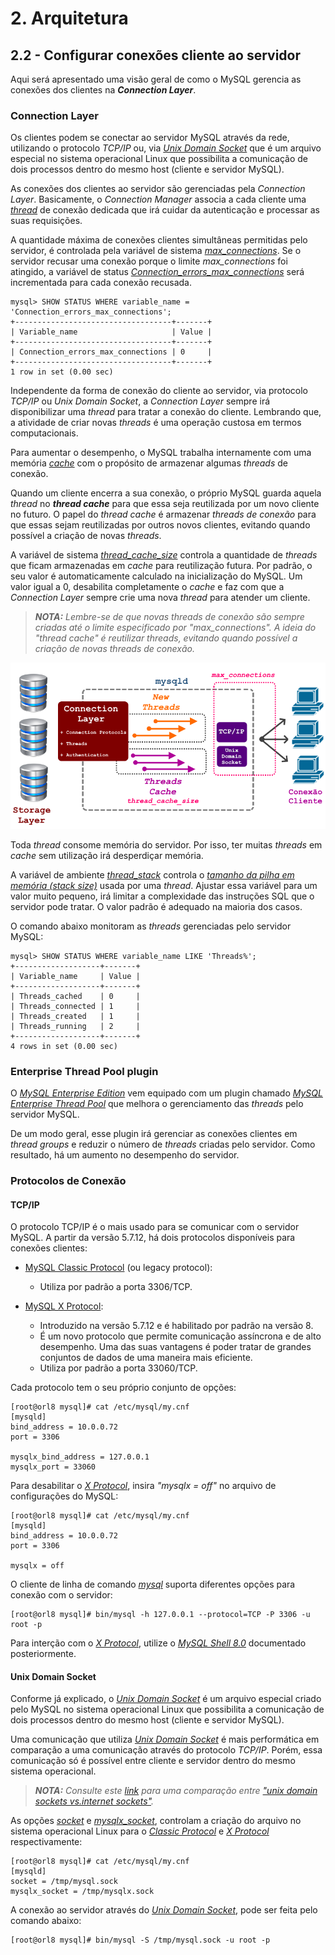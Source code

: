 # 2. Arquitetura

## 2.2 - Configurar conexões cliente ao servidor

Aqui será apresentado uma visão geral de como o MySQL gerencia as conexões dos clientes na **_Connection Layer_**. 

### Connection Layer

Os clientes podem se conectar ao servidor MySQL através da rede, utilizando o protocolo _TCP/IP_ ou, via _[Unix Domain Socket](https://pt.wikipedia.org/wiki/Soquete_de_dom%C3%ADnio_Unix)_ que é um arquivo especial no sistema operacional Linux que possibilita a comunicação de dois processos dentro do mesmo host (cliente e servidor MySQL).

As conexões dos clientes ao servidor são gerenciadas pela _Connection Layer_. Basicamente, o _Connection Manager_ associa a cada cliente uma _[thread](https://pt.wikipedia.org/wiki/Thread_(computa%C3%A7%C3%A3o))_ de conexão dedicada que irá cuidar da autenticação e processar as suas requisições.

A quantidade máxima de conexões clientes simultâneas permitidas pelo servidor, é controlada pela variável de sistema _[max\_connections](https://dev.mysql.com/doc/refman/8.0/en/server-system-variables.html#sysvar_max_connections)_. Se o servidor recusar uma conexão porque o limite _max\_connections_ foi atingido, a variável de status _[Connection\_errors\_max\_connections](https://dev.mysql.com/doc/refman/8.0/en/server-status-variables.html#statvar_Connection_errors_max_connections)_ será incrementada para cada conexão recusada.

```
mysql> SHOW STATUS WHERE variable_name = 'Connection_errors_max_connections';
+-----------------------------------+-------+
| Variable_name                     | Value |
+-----------------------------------+-------+
| Connection_errors_max_connections | 0     |
+-----------------------------------+-------+
1 row in set (0.00 sec)
```

Independente da forma de conexão do cliente ao servidor, via protocolo _TCP/IP_ ou _Unix Domain Socket_, a _Connection Layer_ sempre irá disponibilizar uma _thread_ para tratar a conexão do cliente. Lembrando que, a atividade de criar novas _threads_ é uma operação custosa em termos computacionais.

Para aumentar o desempenho, o MySQL trabalha internamente com uma memória _[cache](https://pt.wikipedia.org/wiki/Cache)_ com o propósito de armazenar algumas _threads_ de conexão.

Quando um cliente encerra a sua conexão, o próprio MySQL guarda aquela _thread_ no **_thread cache_** para que essa seja reutilizada por um novo cliente no futuro. O papel do _thread cache_ é armazenar _threads de conexão_ para que essas sejam reutilizadas por outros novos clientes, evitando quando possível a criação de novas _threads_.

A variável de sistema _[thread_cache_size](https://dev.mysql.com/doc/refman/8.0/en/server-system-variables.html#sysvar_thread_cache_size)_ controla a quantidade de _threads_ que ficam armazenadas em _cache_ para reutilização futura. Por padrão, o seu valor é automaticamente calculado na inicialização do MySQL. Um valor igual a 0, desabilita completamente o _cache_ e faz com que a _Connection Layer_ sempre crie uma nova _thread_ para atender um cliente.

>_**__NOTA:__** Lembre-se de que novas threads de conexão são sempre criadas até o limite especificado por "max\_connections". A ideia do "thread cache" é reutilizar threads, evitando quando possível a criação de novas threads de conexão._

![alt_text](/imgs/mysql-connmgr-1.png "Connection Manager - 1")

Toda _thread_ consome memória do servidor. Por isso, ter muitas _threads_ em _cache_ sem utilização irá desperdiçar memória. 

A variável de ambiente _[thread_stack](https://dev.mysql.com/doc/refman/8.0/en/server-system-variables.html#sysvar_thread_stack)_ controla o _[tamanho da pilha em memória (stack size)](https://en.wikipedia.org/wiki/Stack-based_memory_allocation)_ usada por uma _thread_. Ajustar essa variável para um valor muito pequeno, irá limitar a complexidade das instruções SQL que o servidor pode tratar. O valor padrão é adequado na maioria dos casos.

O comando abaixo monitoram as _threads_ gerenciadas pelo servidor MySQL:

```
mysql> SHOW STATUS WHERE variable_name LIKE 'Threads%';
+-------------------+-------+
| Variable_name     | Value |
+-------------------+-------+
| Threads_cached    | 0     |
| Threads_connected | 1     |
| Threads_created   | 1     |
| Threads_running   | 2     |
+-------------------+-------+
4 rows in set (0.00 sec)
```

### Enterprise Thread Pool plugin

O _[MySQL Enterprise Edition](https://www.mysql.com/products/enterprise/)_ vem equipado com um plugin chamado _[MySQL Enterprise Thread Pool](https://dev.mysql.com/doc/refman/8.0/en/thread-pool.html)_ que melhora o gerenciamento das _threads_ pelo servidor MySQL. 

De um modo geral, esse plugin irá gerenciar as conexões clientes em _thread groups_ e reduzir o número de _threads_ criadas pelo servidor. Como resultado, há um aumento no desempenho do servidor.

### Protocolos de Conexão

#### TCP/IP

O protocolo TCP/IP é o mais usado para se comunicar com o servidor MySQL. A partir da versão 5.7.12, há dois protocolos disponíveis para conexões clientes:

- [MySQL Classic Protocol](https://dev.mysql.com/doc/dev/mysql-server/latest/PAGE_PROTOCOL.html) (ou legacy protocol):
    - Utiliza por padrão a porta 3306/TCP.

- [MySQL X Protocol](https://dev.mysql.com/doc/dev/mysql-server/latest/page_mysqlx_protocol.html):
    - Introduzido na versão 5.7.12 e é habilitado por padrão na versão 8.
    - É um novo protocolo que permite comunicação assíncrona e de alto desempenho. Uma das suas vantagens é poder tratar de grandes conjuntos de dados de uma maneira mais eficiente.
    - Utiliza por padrão a porta 33060/TCP.

Cada protocolo tem o seu próprio conjunto de opções:

```
[root@orl8 mysql]# cat /etc/mysql/my.cnf
[mysqld]
bind_address = 10.0.0.72
port = 3306

mysqlx_bind_address = 127.0.0.1
mysqlx_port = 33060
```

Para desabilitar o _[X Protocol](https://dev.mysql.com/doc/dev/mysql-server/latest/page_mysqlx_protocol.html)_, insira _"mysqlx = off"_ no arquivo de configurações do MySQL:

```
[root@orl8 mysql]# cat /etc/mysql/my.cnf
[mysqld]
bind_address = 10.0.0.72
port = 3306

mysqlx = off
```

O cliente de linha de comando _[mysql](https://dev.mysql.com/doc/refman/8.0/en/mysql.html)_ suporta diferentes opções para conexão com o servidor:

```
[root@orl8 mysql]# bin/mysql -h 127.0.0.1 --protocol=TCP -P 3306 -u root -p
```

Para interção com o _[X Protocol](https://dev.mysql.com/doc/dev/mysql-server/latest/page_mysqlx_protocol.html)_, utilize o _[MySQL Shell 8.0](https://dev.mysql.com/doc/mysql-shell/8.0/en/)_ documentado posteriormente.

#### Unix Domain Socket

Conforme já explicado, o _[Unix Domain Socket](https://pt.wikipedia.org/wiki/Soquete_de_dom%C3%ADnio_Unix)_ é um arquivo especial criado pelo MySQL no sistema operacional Linux que possibilita a comunicação de dois processos dentro do mesmo host (cliente e servidor MySQL).

Uma comunicação que utiliza _[Unix Domain Socket](https://pt.wikipedia.org/wiki/Soquete_de_dom%C3%ADnio_Unix)_ é mais performática em comparação a uma comunicação através do protocolo _TCP/IP_. Porém, essa comunicação só é possível entre cliente e servidor dentro do mesmo sistema operacional.

>_**__NOTA:__** Consulte este [link](https://lists.freebsd.org/pipermail/freebsd-performance/2005-February/001143.html) para uma comparação entre ["unix domain sockets vs.internet sockets"](https://lists.freebsd.org/pipermail/freebsd-performance/2005-February/001143.html)._

As opções _[socket](https://dev.mysql.com/doc/refman/8.0/en/server-system-variables.html#sysvar_socket)_ e _[mysqlx_socket](https://dev.mysql.com/doc/refman/8.0/en/x-plugin-options-system-variables.html#sysvar_mysqlx_socket)_, controlam a criação do arquivo no sistema operacional Linux para o _[Classic Protocol](https://dev.mysql.com/doc/dev/mysql-server/latest/PAGE_PROTOCOL.html)_ e _[X Protocol](https://dev.mysql.com/doc/dev/mysql-server/latest/page_mysqlx_protocol.html)_ respectivamente:

```
[root@orl8 mysql]# cat /etc/mysql/my.cnf
[mysqld]
socket = /tmp/mysql.sock
mysqlx_socket = /tmp/mysqlx.sock
```

A conexão ao servidor através do _[Unix Domain Socket](https://pt.wikipedia.org/wiki/Soquete_de_dom%C3%ADnio_Unix)_, pode ser feita pelo comando abaixo:

```
[root@orl8 mysql]# bin/mysql -S /tmp/mysql.sock -u root -p
```